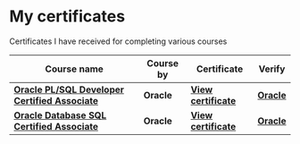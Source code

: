 # My certificates
Certificates I have received for completing various courses

| Course name                                                                                                                                                   | Course by  | Certificate                                         | Verify                                                                                      |
|---------------------------------------------------------------------------------------------------------------------------------------------------------------|------------|-----------------------------------------------------|---------------------------------------------------------------------------------------------|
| [**Oracle PL/SQL Developer Certified Associate**](https://learn.oracle.com/ols/learning-path/become-a-oracle-plsql-developer-certified-associate/55627/55622) | **Oracle** | [**View certificate**](./certificates/OCAplsql.png) | [**Oracle**](https://www.credly.com/badges/0afdc464-1d4f-4208-b60a-ba355c51addf/public_url) |
| [**Oracle Database SQL Certified Associate**](https://learn.oracle.com/ols/learning-path/become-a-oracle-sql-certified-associate/55319/55322)                 | **Oracle** | [**View certificate**](./certificates/ocasql.png)   | [**Oracle**](https://www.credly.com/badges/0d4a4f3b-26e2-4c08-9750-0d6ca294b408/public_url) |
